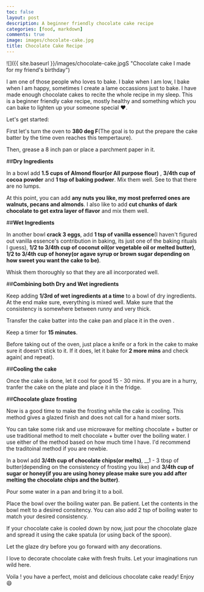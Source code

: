 ```yaml
---
toc: false
layout: post
description: A beginner friendly chocolate cake recipe
categories: [food, markdown]
comments: true
image: images/chocolate-cake.jpg
title: Chocolate Cake Recipe 
---
```


![]({{ site.baseurl }}/images/chocolate-cake.jpgS "Chocolate cake I made for my friend's birthday")

I am one of those people who loves to bake. I bake when I am low, I bake when I am happy, sometimes I create a lame occassions just to bake. I have made enough chocolate cakes to recite the whole recipe in my sleep. This is a beginner friendly cake recipe, mostly healthy and something which you can bake to lighten up your  someone special :heart:.

Let's get started:

First let's turn the oven to **380 deg F**(The goal is to put the prepare the cake batter by the time oven reaches this tempertaure).

Then, grease a 8 inch pan or place a parchment paper in it. 

##**Dry Ingredients**


In a bowl add __1.5 cups of Almond flour(or All purpose flour)__ , __3/4th cup of cocoa powder__ and __1 tsp of baking podwer__. 
Mix them well. See to that there are no lumps.

At this point, you can add __any nuts you like, my most preferred ones are walnuts, pecans and almonds__. I also like to add __cut chunks of dark chocolate to get extra layer of flavor__ and mix them well.

##**Wet Ingredients**

In another bowl __crack 3 eggs__, add __1 tsp of vanilla essence__(I haven't figured out vanilla essence's contribution in baking, its just one of the baking rituals I guess), __1/2 to 3/4th cup of coconut oil(or vegetable oil or melted butter)__, __1/2 to 3/4th cup of honey(or agave syrup or brown sugar depending on how sweet you want the cake to be)__. 

Whisk them thoroughly so that they are all incorporated well.


##**Combining both Dry and Wet ingredients**

Keep adding __1/3rd of wet ingredients at a time__ to a bowl of dry ingredients. At the end make sure, everything is mixed well. Make sure that the consistency is somewhere between runny and very thick. 

Transfer the cake batter into the cake pan and place it in the oven . 

Keep a timer for __15 minutes__. 

Before taking out of the oven, just place a knife or a fork in the cake to make sure it doesn't stick to it. If it does, let it bake for __2 more mins__ and check again( and repeat).


##**Cooling the cake**

Once the cake is done, let it cool for good 15 - 30 mins. If you are in a hurry, tranfer the cake on the plate and place it in the fridge. 


##**Chocolate glaze frosting**

Now is a good time to make the frosting while the cake is cooling. This method gives a glazed finish and does not call for a hand mixer sorts. 

You can take some risk and use microwave for melting chocolate + butter or use traditional method to melt chocolate + butter over the boiling water. I use either of the method based on how much time I have. I'd recommend the traditoinal method if  you are newbie. 

In a bowl add __3/4th cup of chocolate chips(or melts)__, __1 - 3 tbsp of butter(depending on the consistency of frosting you like) and __3/4th cup of sugar or honey(if you are using honey please make sure you add after melting the chocolate chips and the butter)__.

Pour some water in a pan and bring it to a boil.

Place the bowl over the boiling water pan. Be patient. Let the contents in the bowl melt to a desired consitency. You can also add 2 tsp of boiling water to match your desired consistency.

If your chocolate cake is cooled down by now, just pour the chocolate glaze and spread it using the cake spatula (or using back of the spoon). 

Let the glaze dry before you go forward with any decorations. 

I love to decorate chocolate cake with fresh fruits. Let your imaginations run wild here. 

Voila ! you have a perfect, moist and delicious chocolate cake ready! Enjoy :smile: